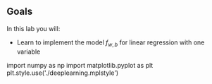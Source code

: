 ## Goals
In this lab you will:
- Learn to implement the model $f_{w,b}$ for linear regression with one variable

import numpy as np
import matplotlib.pyplot as plt
plt.style.use('./deeplearning.mplstyle')

